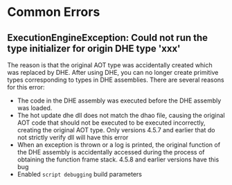 # Common Errors

## ExecutionEngineException: Could not run the type initializer for origin DHE type 'xxx'

The reason is that the original AOT type was accidentally created which was replaced by DHE. After using DHE, you can no longer create primitive types corresponding to types in DHE assemblies. There are several reasons for this error:

- The code in the DHE assembly was executed before the DHE assembly was loaded.
- The hot update dhe dll does not match the dhao file, causing the original AOT code that should not be executed to be executed incorrectly, creating the original AOT type. Only versions 4.5.7 and earlier that do not strictly verify dll will have this error
- When an exception is thrown or a log is printed, the original function of the DHE assembly is accidentally accessed during the process of obtaining the function frame stack. 4.5.8 and earlier versions have this bug
- Enabled `script debugging` build parameters
